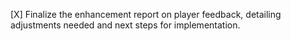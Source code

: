 [X] Finalize the enhancement report on player feedback, detailing adjustments needed and next steps for implementation.
